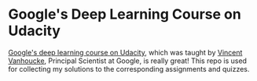 # Google's Deep Learning Course on Udacity

[Google's deep learning course on Udacity](https://github.com/tensorflow/tensorflow/tree/master/tensorflow/examples/udacity), which was taught by [Vincent Vanhoucke](http://research.google.com/pubs/VincentVanhoucke.html), Principal Scientist at Google, is really great! This repo is used for collecting my solutions to the corresponding assignments and quizzes.

